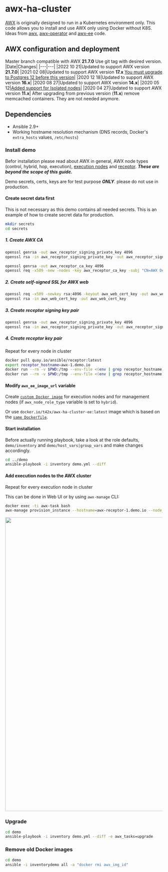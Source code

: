 # awx-ha-cluster

[AWX](https://github.com/ansible/awx) is originally designed to run in a Kubernetes environment only. This code allows you to install and use AWX only using Docker without K8S.
Ideas from [awx](https://github.com/ansible/awx), [awx-operator](https://github.com/ansible/awx-operator) and [awx-ee](https://github.com/ansible/awx-ee) code.

## AWX configuration and deployment

Master branch compatible with AWX __21.7.0__ Use git tag with desired version.
|Date|Changes|
|---|---|
|2022 10 21|Updated to support AWX version __21.7.0__|
|2021 02 08|Updated to support AWX version __17.x__ [You must upgrade to Postgres 12 before this version](/POSTGRES-11-to-12.md)|
|2020 12 18|Updated to support AWX version __16.x__|
|2020 08 27|Updated to support AWX version __14.x__|
|2020 05 12|[Added support for Isolated nodes](/ISOLATED.md)|
|2020 04 27|Updated to support AWX version __11.x__|
After upgrading from previous version (__11.x__) remove memcached containers. They are not needed anymore.

## Dependencies

- Ansible 2.9+
- Working hostname resolution mechanism (DNS records, Docker's `extra_hosts` values, `/etc/hosts`)

### Install demo

Befor installation please read about AWX in general, AWX node types (control, hybrid, hop, execution), [execution nodes](https://github.com/ansible/awx/blob/devel/docs/execution_nodes.md)
and [receptor](https://github.com/ansible/receptor). ***These are beyond the scope of this guide.***

Demo secrets, certs, keys are for test purpose ***ONLY***. please do not use in production.

#### Create secret data first

This is not necessary as this demo contains all needed secrets. This is an example of how to create secret data for production.

```bash
mkdir secrets
cd secrets
```

##### 1. Create AWX CA

```bash
openssl genrsa -out awx_receptor_signing_private_key 4096
openssl rsa -in awx_receptor_signing_private_key -out awx_receptor_signing_public_key -outform PEM -pubout

openssl genrsa -out awx_receptor_ca_key 4096
openssl req -x509 -new -nodes -key awx_receptor_ca_key -subj "CN=AWX Demo Receptor Root CA" -sha256 -days 3650 -out awx_receptor_ca_crt
```

##### 2. Create self-signed SSL for AWX web

```bash
openssl req -x509 -newkey rsa:4096 -keyout awx_web_cert_key -out awx_web_cert_crt -sha256 -days 365
openssl rsa -in awx_web_cert_key -out awx_web_cert_key
```

##### 3. Create receptor signing key pair

```bash
openssl genrsa -out awx_receptor_signing_private_key 4096
openssl rsa -in awx_receptor_signing_private_key -out awx_receptor_signing_public_key -outform PEM -pubout
```

##### 4. Create receptor key pair

Repeat for every node in cluster

```bash
docker pull quay.io/ansible/receptor:latest
export receptor_hostname=awx-1.demo.io
docker run --rm -v $PWD:/tmp --env-file <(env | grep receptor_hostname) quay.io/ansible/receptor:latest receptor --cert-makereq bits=2048 commonname=$receptor_hostname dnsname=$receptor_hostname nodeid=$receptor_hostname outreq=/tmp/$receptor_hostname.req outkey=/tmp/$receptor_hostname.key
docker run --rm -v $PWD:/tmp --env-file <(env | grep receptor_hostname) quay.io/ansible/receptor:latest receptor --cert-signreq req=/tmp/$receptor_hostname.req cacert=/tmp/awx_receptor_ca_crt cakey=/tmp/awx_receptor_ca_key notbefore=$(date --iso-8601=seconds) notafter=$(date --date="+2 years" --iso-8601=seconds) outcert=/tmp/$receptor_hostname.crt verify=yes
```

#### Modify `awx_ee_image_url` variable

Create [`custom Docker image`](./docker/Dockerfile.awx-ee) for execution nodes and for management nodes (if `awx_node_role_type` variable is set to `hybrid`).

Or use `docker.io/t42x/awx-ha-cluster-ee:latest` image which is based on the [`same Dockerfile`](./docker/Dockerfile.awx-ee).

#### Start installation

Before actually running playbook, take a look at the role defaults, `demo/inventory` and `demo/host_vars|group_vars` and make changes accordingly.

```bash
cd ../demo
ansible-playbook -i inventory demo.yml --diff
```

#### Add execution nodes to the AWX cluster

Repeat for every execution node in cluster

This can be done in Web UI or by using `awx-manage` CLI:

```bash
docker exec -ti awx-task bash
awx-manage provision_instance --hostname=awx-receptor-1.demo.io --node_type=execution
```

<img width="936" src="https://user-images.githubusercontent.com/18698204/197206815-92c8440d-e90b-4ef9-a2d7-39304b6af9a0.png">


### Upgrade

```bash
cd demo
ansible-playbook -i inventory demo.yml --diff -e awx_tasks=upgrade
```

### Remove old Docker images

```bash
cd demo
ansible -i inventorydemo all -a "docker rmi awx_img_id"
```
